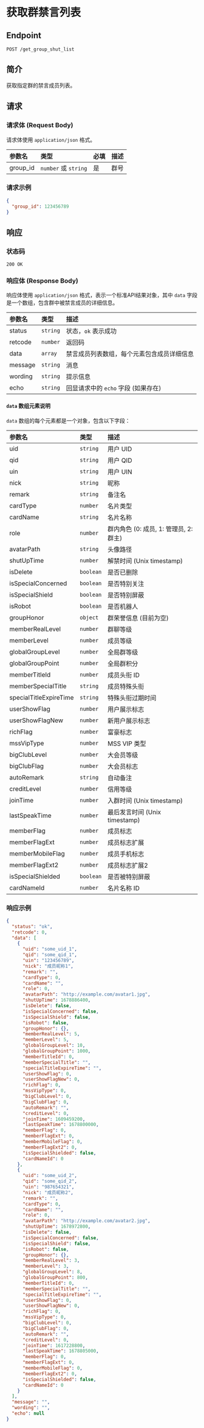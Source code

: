 # 获取群禁言列表

## Endpoint

`POST /get_group_shut_list`

## 简介

获取指定群的禁言成员列表。

## 请求

### 请求体 (Request Body)

请求体使用 `application/json` 格式。

| 参数名   | 类型                | 必填 | 描述     |
| :------- | :------------------ | :--- | :------- |
| group_id | `number` 或 `string` | 是   | 群号     |

### 请求示例

```json
{
  "group_id": 123456789
}
```

## 响应

### 状态码

`200 OK`

### 响应体 (Response Body)

响应体使用 `application/json` 格式，表示一个标准API结果对象，其中 `data` 字段是一个数组，包含群中被禁言成员的详细信息。

| 参数名  | 类型    | 描述                                   |
| :------ | :------ | :------------------------------------- |
| status  | `string` | 状态，`ok` 表示成功                   |
| retcode | `number` | 返回码                                 |
| data    | `array`  | 禁言成员列表数组，每个元素包含成员详细信息 |
| message | `string` | 消息                                   |
| wording | `string` | 提示信息                               |
| echo    | `string` | 回显请求中的 `echo` 字段 (如果存在)    |

#### `data` 数组元素说明

`data` 数组的每个元素都是一个对象，包含以下字段：

| 参数名            | 类型     | 描述         |
| :---------------- | :------- | :----------- |
| uid               | `string` | 用户 UID     |
| qid               | `string` | 用户 QID     |
| uin               | `string` | 用户 UIN     |
| nick              | `string` | 昵称         |
| remark            | `string` | 备注名       |
| cardType          | `number` | 名片类型     |
| cardName          | `string` | 名片名称     |
| role              | `number` | 群内角色 (0: 成员, 1: 管理员, 2: 群主) |
| avatarPath        | `string` | 头像路径     |
| shutUpTime        | `number` | 解禁时间 (Unix timestamp) |
| isDelete          | `boolean`| 是否已删除   |
| isSpecialConcerned | `boolean`| 是否特别关注 |
| isSpecialShield   | `boolean`| 是否特别屏蔽 |
| isRobot           | `boolean`| 是否机器人   |
| groupHonor        | `object` | 群荣誉信息 (目前为空) |
| memberRealLevel   | `number` | 群聊等级     |
| memberLevel       | `number` | 成员等级     |
| globalGroupLevel  | `number` | 全局群等级   |
| globalGroupPoint  | `number` | 全局群积分   |
| memberTitleId     | `number` | 成员头衔 ID  |
| memberSpecialTitle| `string` | 成员特殊头衔 |
| specialTitleExpireTime| `string`| 特殊头衔过期时间 |
| userShowFlag      | `number` | 用户展示标志 |
| userShowFlagNew   | `number` | 新用户展示标志 |
| richFlag          | `number` | 富豪标志     |
| mssVipType        | `number` | MSS VIP 类型 |
| bigClubLevel      | `number` | 大会员等级   |
| bigClubFlag       | `number` | 大会员标志   |
| autoRemark        | `string` | 自动备注     |
| creditLevel       | `number` | 信用等级     |
| joinTime          | `number` | 入群时间 (Unix timestamp) |
| lastSpeakTime     | `number` | 最后发言时间 (Unix timestamp) |
| memberFlag        | `number` | 成员标志     |
| memberFlagExt     | `number` | 成员标志扩展 |
| memberMobileFlag  | `number` | 成员手机标志 |
| memberFlagExt2    | `number` | 成员标志扩展2 |
| isSpecialShielded | `boolean`| 是否被特别屏蔽 |
| cardNameId        | `number` | 名片名称 ID  |

### 响应示例

```json
{
  "status": "ok",
  "retcode": 0,
  "data": [
    {
      "uid": "some_uid_1",
      "qid": "some_qid_1",
      "uin": "123456789",
      "nick": "成员昵称1",
      "remark": "",
      "cardType": 0,
      "cardName": "",
      "role": 0,
      "avatarPath": "http://example.com/avatar1.jpg",
      "shutUpTime": 1678886400, 
      "isDelete": false,
      "isSpecialConcerned": false,
      "isSpecialShield": false,
      "isRobot": false,
      "groupHonor": {},
      "memberRealLevel": 5,
      "memberLevel": 5,
      "globalGroupLevel": 10,
      "globalGroupPoint": 1000,
      "memberTitleId": 0,
      "memberSpecialTitle": "",
      "specialTitleExpireTime": "",
      "userShowFlag": 0,
      "userShowFlagNew": 0,
      "richFlag": 0,
      "mssVipType": 0,
      "bigClubLevel": 0,
      "bigClubFlag": 0,
      "autoRemark": "",
      "creditLevel": 0,
      "joinTime": 1609459200,
      "lastSpeakTime": 1678800000,
      "memberFlag": 0,
      "memberFlagExt": 0,
      "memberMobileFlag": 0,
      "memberFlagExt2": 0,
      "isSpecialShielded": false,
      "cardNameId": 0
    },
    {
      "uid": "some_uid_2",
      "qid": "some_qid_2",
      "uin": "987654321",
      "nick": "成员昵称2",
      "remark": "",
      "cardType": 0,
      "cardName": "",
      "role": 0,
      "avatarPath": "http://example.com/avatar2.jpg",
      "shutUpTime": 1678972800,
      "isDelete": false,
      "isSpecialConcerned": false,
      "isSpecialShield": false,
      "isRobot": false,
      "groupHonor": {},
      "memberRealLevel": 3,
      "memberLevel": 3,
      "globalGroupLevel": 8,
      "globalGroupPoint": 800,
      "memberTitleId": 0,
      "memberSpecialTitle": "",
      "specialTitleExpireTime": "",
      "userShowFlag": 0,
      "userShowFlagNew": 0,
      "richFlag": 0,
      "mssVipType": 0,
      "bigClubLevel": 0,
      "bigClubFlag": 0,
      "autoRemark": "",
      "creditLevel": 0,
      "joinTime": 1617228800,
      "lastSpeakTime": 1678805000,
      "memberFlag": 0,
      "memberFlagExt": 0,
      "memberMobileFlag": 0,
      "memberFlagExt2": 0,
      "isSpecialShielded": false,
      "cardNameId": 0
    }
  ],
  "message": "",
  "wording": "",
  "echo": null
}
```